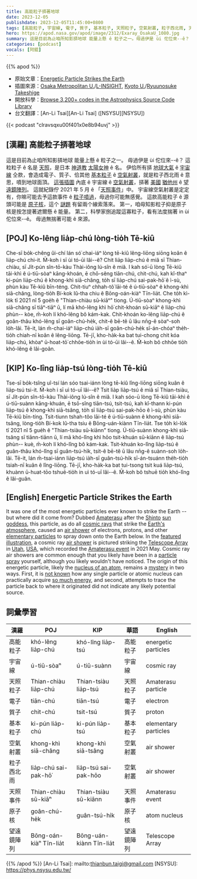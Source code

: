 ```yaml
---
title: 高能粒子挵著地球
date: 2023-12-05
publishdate: 2023-12-05T11:45:00+0800
tags: [高能粒子, 宇宙線, 電子, 質子, 基本粒子, 天照粒子, 空氣射叢, 粒子西北雨, 天照事件, 原子核, 望遠鏡陣列]
hero: https://apod.nasa.gov/apod/image/2312/Exaray_OsakaU_1080.jpg
summary: 這是目前為止咱所知影挵地球 能量上懸 ê 粒子之一。毋過伊是 ùi 佗位來--ê？
categories: [podcast]
vocals: [阿錕]
---
```


{{% apod %}}

- 原始文章：[Energetic Particle Strikes the Earth](https://apod.nasa.gov/apod/ap231205.html)
- 插圖來源：[Osaka Metropolitan U.](https://www.omu.ac.jp/)/[L-INSIGHT](https://www.l-insight.kyoto-u.ac.jp/en/), [Kyoto U.](https://www.kyoto-u.ac.jp/)/[Ryuunosuke Takeshige](https://www.artstation.com/a4sizecg)
- 開放科學：[Browse 3,200+ codes in the Astrophysics Source Code Library](https://ascl.net/code/all)
- 台文翻譯：[An-Li Tsai][An-Li Tsai] ([NSYSU][NSYSU])

{{< podcast "clravsqxu00f401x0e8b94uvj" >}}

## [漢羅] 高能粒子挵著地球
這是目前為止咱所知影挵地球 能量上懸 ê 粒子之一。
毋過伊是 ùi 佗位來--ê？
這粒粒子 ê 名是 [天照][Amaterasu]，是日本 [神道教][Shinto] [太陽女神][sun goddess] ê 名。
伊佮所有挵 [地球大氣][Earth's atmosphere] ê [宇宙線][cosmic rays] 仝款，會造成電子、質子、佮其他 [基本粒子][elementary particles] ê [空氣射叢][air shower 1]，就是粒子西北雨 ê 意思，噴到地球面頂。
[這張插圖][featured illustration] 內底 ê 宇宙線 ê [空氣射叢][air shower 2]，挵著 [美國][USA] [猶他州][Utah] ê [望遠鏡陣列][Telescope Array]。
這就紀錄佇 2021 年 5 月 ê 「[天照事件][Amaterasu event]」中。
宇宙線空氣射叢是定定有，你嘛可能去予這款事件 ê [粒子噴過][particle spray]，毋過你可能無感覺。
這款高能粒子 ê 源頭可能是 [原子核][nucleus of an atom]，這个 [謎題][mystery] 有留兩个線索落來。
第一，咱毋知影粒子抑是原子核是按怎提著遮爾懸 ê 能量。
第二，科學家捌追蹤這寡粒子，看有法度揣著 in ùi佗位來--ê。
毋過無揣著可能 ê 來源。

## [POJ] Ko-lêng lia̍p-chú lòng-tio̍h Tē-kiû
Che-sī bo̍k-chêng ûi-chí lán só͘ chai-iáⁿ lòng tē-kiû lêng-liōng siōng koân ê lia̍p-chú chi-it.
M̄-koh i sī ùi tó-ūi lâi--ê?
Chit lia̍p lia̍p-chú ê miâ sī Thian-chiàu, sī Ji̍t-pún sîn-tō-kàu Thài-iông lú-sîn ê miâ.
I kah só͘-ū lòng Tē-kiû tāi-khì ê ú-tiū-sòaⁿ kāng-khoán, ē chō-sêng tiān-chú, chit-chú, kah kî-thaⁿ ki-pún lia̍p-chú ê khong-khì siā-châng, to̍h sī lia̍p-chú sai-pak-hō͘ ê ì-sù, phùn kàu Tē-kiû bīn-téng.
Chit-tiuⁿ chhah-tô͘ lāi-té ê ú-tiū-sòaⁿ ê khong-khì siā-châng, lòng-tio̍h Bí-kok Iû-tha chiu ê Bōng-oán-kiàⁿ Tīn-lia̍t.
Che to̍h kì-lo̍k tī 2021 nî 5 goe̍h ê "Thian-chiàu sū-kiāⁿ" tiong.
Ú-tiū-sòaⁿ khong-khì siā-châng sī tiāⁿ-tiāⁿ ū, lí mā khó-lêng khì hō͘ chit-khoán sū-kiāⁿ ê lia̍p-chú phùn-- kòe, m̄-koh lí khó-lêng bô kám-kak.
Chit-khoán ko-lêng lia̍p-chú ê goân-thâu khó-lêng sī goân-chú-he̍k, chit-ê bē-tê ū lâu nn̄g-ê sòaⁿ-soh lo̍h-lâi.
Tē-it, lán m̄-chai-iáⁿ lia̍p-chú ia̍h-sī goân-chú-he̍k sī-án-chóaⁿ the̍h-tio̍h chiah-nī koân ê lêng-liōng.
Tē-jī, kho-ha̍k-ka bat tui-chong chit kóa lia̍p-chú, khòaⁿ ū-hoat-tō͘ chhōe-tio̍h in ùi tó-ūi lâi--ê.
M̄-koh bô chhōe tio̍h khó-lêng ê lâi-goân.

## [KIP] Ko-lîng lia̍p-tsú lòng-tio̍h Tē-kiû
Tse-sī bo̍k-tsîng uî-tsí lán sóo tsai-iánn lòng tē-kiû lîng-liōng siōng kuân ê lia̍p-tsú tsi-it.
M̄-koh i sī uì tó-uī lâi--ê?
Tsit lia̍p lia̍p-tsú ê miâ sī Thian-tsiàu, sī Ji̍t-pún sîn-tō-kàu Thài-iông lú-sîn ê miâ.
I kah sóo-ū lòng Tē-kiû tāi-khì ê ú-tiū-suànn kāng-khuán, ē tsō-sîng tiān-tsú, tsit-tsú, kah kî-thann ki-pún lia̍p-tsú ê khong-khì siā-tsâng, to̍h sī lia̍p-tsú sai-pak-hōo ê ì-sù, phùn kàu Tē-kiû bīn-tíng.
Tsit-tiunn tshah-tôo lāi-té ê ú-tiū-suànn ê khong-khì siā-tsâng, lòng-tio̍h Bí-kok Iû-tha tsiu ê Bōng-uán-kiànn Tīn-lia̍t.
Tse to̍h kì-lo̍k tī 2021 nî 5 gue̍h ê "Thian-tsiàu sū-kiānn" tiong.
Ú-tiū-suànn khong-khì siā-tsâng sī tiānn-tiānn ū, lí mā khó-lîng khì hōo tsit-khuán sū-kiānn ê lia̍p-tsú phùn-- kuè, m̄-koh lí khó-lîng bô kám-kak.
Tsit-khuán ko-lîng lia̍p-tsú ê guân-thâu khó-lîng sī guân-tsú-hi̍k, tsit-ê bē-tê ū lâu nn̄g-ê suànn-soh lo̍h-lâi.
Tē-it, lán m̄-tsai-iánn lia̍p-tsú ia̍h-sī guân-tsú-hi̍k sī-án-tsuánn the̍h-tio̍h tsiah-nī kuân ê lîng-liōng.
Tē-jī, kho-ha̍k-ka bat tui-tsong tsit kuá lia̍p-tsú, khuànn ū-huat-tōo tshuē-tio̍h in uì tó-uī lâi--ê.
M̄-koh bô tshuē tio̍h khó-lîng ê lâi-guân.

## [English] Energetic Particle Strikes the Earth
It was one of the most energetic particles ever known to strike the Earth -- but where did it come from?
Dubbed [Amaterasu][Amaterasu] after the [Shinto][Shinto] [sun goddess][sun goddess], this particle, as do all [cosmic rays][cosmic rays] that strike the [Earth's atmosphere][Earth's atmosphere], caused an [air shower][air shower 1] of electrons, protons, and other [elementary particles][elementary particles] to spray down onto the Earth below.
In the [featured illustration][featured illustration], a cosmic ray [air shower][air shower 2] is pictured striking the [Telescope Array][Telescope Array] in [Utah][Utah], [USA][USA], which recorded the [Amaterasu event][Amaterasu event] in 2021 May.
Cosmic ray air showers are common enough that you likely have been in a [particle spray][particle spray] yourself, although you likely wouldn't have noticed.
The origin of this energetic particle, likely the [nucleus of an atom][nucleus of an atom], remains a [mystery][mystery] in two ways.
First, it is [not known][not known] how any single particle or atomic nucleus can practically acquire [so much energy][so much energy], and second, attempts to trace the particle back to where it originated did not indicate any likely potential source.

## 詞彙學習

|漢羅|POJ|KIP|華語|English|
|-|-|-|-|-|
|高能粒子|khó-lêng lia̍p-chú|khó-lîng lia̍p-tsú|高能粒子|energetic particles|
|宇宙線|ú-tiū-sòaⁿ|ú-tiū-suànn|宇宙線|cosmic ray|
|天照粒子|Thian-chiàu lia̍p-chú|Thian-tsiàu lia̍p-tsú|天照粒子|Amaterasu particle|
|電子|tiān-chú|tiān-tsú|電子|electron|
|質子|chit-chú|tsit-tsú|質子|proton|
|基本粒子|ki-pún lia̍p-chú|ki-pún lia̍p-tsú|基本粒子|elementary particles|
|空氣射叢|khong-khì siā-châng|khong-khì siā-tsâng|空氣射叢|air shower|
|粒子西北雨|lia̍p-chú sai-pak-hō͘|lia̍p-tsú sai-pak-hōo|空氣射叢|air shower|
|天照事件|Thian-chiàu sū-kiāⁿ|Thian-tsiàu sū-kiānn|天照事件|Amaterasu event|
|原子核|goân-chú-he̍k|guân-tsú-hi̍k|原子核|atom nucleus|
|望遠鏡陣列|Bōng-oán-kiàⁿ Tīn-lia̍t|Bōng-uán-kiànn Tīn-lia̍t|望遠鏡陣列|Telescope Array|

{{% /apod %}}
[An-Li Tsai]: mailto:thianbun.taigi@gmail.com
[NSYSU]: https://phys.nsysu.edu.tw/

[copyright]: https://apod.nasa.gov/apod/fap/lib/about_apod.html#srapply
[License]: https://creativecommons.org/licenses/by/3.0/

[Amaterasu]:https://en.wikipedia.org/wiki/Amaterasu_particle
[Shinto]:https://en.wikipedia.org/wiki/Shinto
[sun goddess]:https://en.wikipedia.org/wiki/Amaterasu
[cosmic rays]:https://www.auger.org/outreach/cosmic-rays/cosmic-ray-mystery
[Earth's atmosphere]:https://www.nasa.gov/image-article/earths-atmospheric-layers-3/
[air shower 1]:https://en.wikipedia.org/wiki/Air_shower_(physics)
[elementary particles]:https://en.wikipedia.org/wiki/Elementary_particle
[featured illustration]:https://www.omu.ac.jp/en/info/research-news/entry-39535.html
[air shower 2]:https://apod.nasa.gov/apod/ap060814.html
[Telescope Array]:http://www.telescopearray.org/index.php/about/telescope-array
[Utah]:https://en.wikipedia.org/wiki/Utah
[USA]:https://en.wikipedia.org/wiki/United_States
[Amaterasu event]:https://attheu.utah.edu/facultystaff/cosmic-ray-2023/
[particle spray]:https://youtu.be/j-BBzWlOai0
[nucleus of an atom]:https://www.energy.gov/science/doe-explainsnuclei
[mystery]:https://www.intermountainpet.com/hubfs/Blog_Images/Dogs-tilting-their-heads.jpg
[not known]:https://www.science.org/doi/10.1126/science.abo5095
[so much energy]:https://en.wikipedia.org/wiki/Oh-My-God_particle
